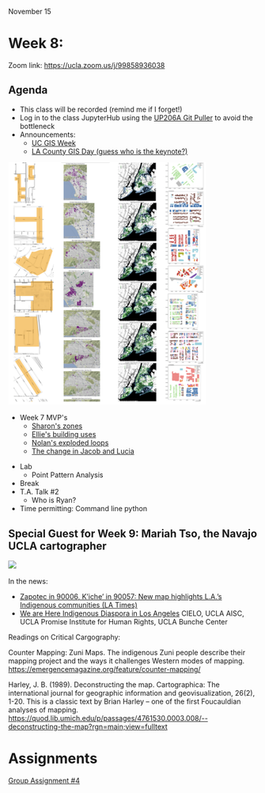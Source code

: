 November 15
# Week 8: 

Zoom link: https://ucla.zoom.us/j/99858936038

## Agenda
*   This class will be recorded (remind me if I forget!)
*   Log in to the class JupyterHub using the [UP206A Git Puller](https://jupyter.idre.ucla.edu/hub/user-redirect/git-pull?repo=https%3A%2F%2Fgithub.com%2Fyohman%2F21F-UP206A&urlpath=lab%2Ftree%2F21F-UP206A%2F&branch=master) to avoid the bottleneck
*   Announcements:
    *  [UC GIS Week](https://uc-gis-ucop.hub.arcgis.com/pages/uc-gis-week-2021)
    *  [LA County GIS Day (guess who is the keynote?)](https://gis-day-lacounty.hub.arcgis.com/)

<img src="images/loops.png" width=400>

* Week 7 MVP's
    *  [Sharon's zones](https://github.com/trongk/206a-groupproject/blob/main/Group%20Assignment%203/Single%20Family%20Zones.ipynb)
    *  [Ellie's building uses](https://github.com/elliegert/Group-Project/blob/main/Group%20Assignments/Group_Assignment_3/building%20types_assignment%203.ipynb)
    *  [Nolan's exploded loops](https://github.com/mnolangray/up206-nolan-group/blob/main/group_assignments/Midterm%20Code%20Cleaned%20and%20Expanded.ipynb)   
    *  [The change in Jacob and Lucia](https://github.com/jjbasinger/up206a-jacob/blob/main/assignment%203%20functional%20notebook.ipynb)

- Lab
    - Point Pattern Analysis
- Break
- T.A. Talk #2
    - Who is Ryan?
- Time permitting: Command line python

## Special Guest for Week 9: Mariah Tso, the Navajo UCLA cartographer
<img src="https://milliondollarhoods.pre.ss.ucla.edu/wp-content/uploads/sites/96/2019/10/Mtso_photo-845x684.jpg" width=400>

In the news:
- [Zapotec in 90006, K’iche’ in 90057: New map highlights L.A.’s Indigenous communities (LA Times)](https://www.latimes.com/california/story/2021-07-07/la-me-indigenous-map-los-angeles)
- [We are Here Indigenous Diaspora in Los Angeles](https://storymaps.arcgis.com/stories/618560a29f2a402faa2f5dd9ded0cc65) 
CIELO, UCLA AISC, UCLA Promise Institute for Human Rights, UCLA Bunche Center

Readings on Critical Cargography:

Counter Mapping: Zuni Maps. The indigenous Zuni people describe their mapping project and the ways it challenges Western modes of mapping.
https://emergencemagazine.org/feature/counter-mapping/  

Harley, J. B. (1989). Deconstructing the map. Cartographica: The international journal for geographic information and geovisualization, 26(2), 1-20. This is a classic text by Brian Harley – one of the first Foucauldian analyses of mapping.
https://quod.lib.umich.edu/p/passages/4761530.0003.008/--deconstructing-the-map?rgn=main;view=fulltext

# Assignments

[Group Assignment #4](https://github.com/yohman/21F-UP206A/blob/master/Group%20Assignments/GroupAssignment4.md)
